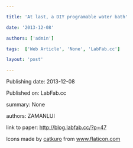 ---
title: 'At last, a DIY programable water bath'
date: '2013-12-08'
authors: ['admin']
tags:  ['Web Article', 'None', 'LabFab.cc']
layout: 'post'
---
Publishing date: 2013-12-08

Published on: LabFab.cc

summary: None

authors: ZAMANLUI

link to paper: http://blog.labfab.cc/?p=47

Icons made by <a href="https://www.flaticon.com/free-icon/bookshelves_3576884" title="catkuro">catkuro</a> from <a href="https://www.flaticon.com/" title="Flaticon"> www.flaticon.com</a>
